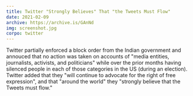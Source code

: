 ```yaml
---
title: Twitter "Strongly Believes" That "the Tweets Must Flow"
date: 2021-02-09
archive: https://archive.is/GAnNd
img: screenshot.jpg
corpo: twitter
---
```


Twitter partially enforced a block order from the Indian government and
annouced that no action was taken on accounts of "media entities, journalists,
activists, and politicians" while over the prior months having silenced people
in each of those categories in the US (during an election). Twitter added that
they "will continue to advocate for the right of free expression", and that
"around the world" they "strongly believe that the Tweets must flow."
